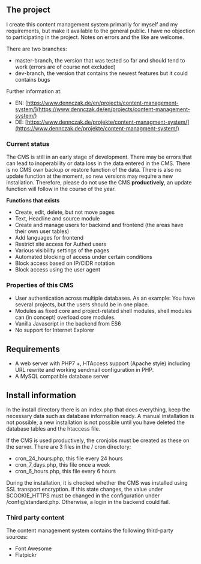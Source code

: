 
## The project

I create this content management system primarily for myself and my requirements, but make it available to the general public. I have no objection to participating in the project. Notes on errors and the like are welcome.

There are two branches:

+ master-branch, the version that was tested so far and should tend to work (errors are of course not excluded)
+ dev-branch, the version that contains the newest features but it could contains bugs

Further information at: 
+ EN: [https://www.dennczak.de/en/projects/content-management-system/](https://www.dennczak.de/en/projects/content-management-system/) 
+ DE: [https://www.dennczak.de/projekte/content-managment-system/](https://www.dennczak.de/projekte/content-managment-system/) 

### Current status

The CMS is still in an early stage of development. There may be errors that can lead to inoperability or data loss in the data entered in the CMS. There is no CMS own backup or restore function of the data. There is also no update function at the moment, so new versions may require a new installation. Therefore, please do not use the CMS **productively**, an update function will follow in the course of the year.

**Functions that exists**
+ Create, edit, delete, but not move pages
+ Text, Headline and source module
+ Create and manage users for backend and frontend (the areas have their own user tables)
+ Add languages for frontend
+ Restrict site access for Authed users
+ Various visibility settings of the pages
+ Automated blocking of access under certain conditions
+ Block access based on IP/CIDR notation
+ Block access using the user agent

### Properties of this CMS

+ User authentication across multiple databases. As an example: You have several projects, but the users should be in one place.
+ Modules as fixed core and project-related shell modules, shell modules can (in concept) overload core modules.
+ Vanilla Javascript in the backend from ES6
+ No support for Internet Explorer

## Requirements

+ A web server with PHP7 +, HTAccess support (Apache style) including URL rewrite and working sendmail configuration in PHP.
+ A MySQL compatible database server

## Install information

In the install directory there is an index.php that does everything, keep the necessary data such as database information ready. A manual installation is not possible, a new installation is not possible until you have deleted the database tables and the htaccess file.

If the CMS is used productively, the cronjobs must be created as these on the server. There are 3 files in the / cron directory:
+ cron_24_hours.php, this file every 24 hours
+ cron_7_days.php, this file once a week
+ cron_6_hours.php, this file every 6 hours

During the installation, it is checked whether the CMS was installed using SSL transport encryption. If this state changes, the value under $COOKIE_HTTPS must be changed in the configuration under /config/standard.php. Otherwise, a login in the backend could fail.

###	Third party content

The content management system contains the following third-party sources:

+ Font Awesome
+ Flatpickr
